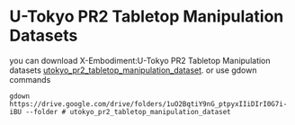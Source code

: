 # U-Tokyo PR2 Tabletop Manipulation Datasets

you can download X-Embodiment:U-Tokyo PR2 Tabletop Manipulation datasets [utokyo_pr2_tabletop_manipulation_dataset](https://drive.google.com/drive/folders/1uO2BqtiY9nG_ptpyxIIiDIrI0G7i-iBU?usp=sharing).
or use gdown commands
```
gdown https://drive.google.com/drive/folders/1uO2BqtiY9nG_ptpyxIIiDIrI0G7i-iBU --folder # utokyo_pr2_tabletop_manipulation_dataset
```
